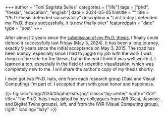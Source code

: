 +++
author = "Toni Sagrista Selles"
categories = ["life"]
tags = ["phd", "thesis", "education", "english"]
date = 2024-05-05
linktitle = ""
title = "Ph.D. thesis defended successfully"
description = "Last friday I defended my Ph.D. thesis successfully, it is now finally over"
featuredpath = "date"
type = "post"
+++

After almost 2 years since the [submission of my Ph.D. thesis](/blog/2022/thesis-submitted), I finally could defend it successfully last Friday (May 3, 2024). It has been a long journey, exactly 9 years since the initial acceptance on May 3, 2015. The road has been bumpy, especially since I had to juggle my job with the work I was doing on the side for the thesis, but in the end I think it was well worth it. I learned a ton, especially in the field of scientific visualization, which was completely new to me. I will share the author's copy of my thesis shortly.

I even got two Ph.D. hats, one from each research group (Gaia and Visual Computing) I'm part of. I accepted them with great honor and happiness.


{{< fig src="/img/2024/05/phd-hats.jpg" class="fig-center" width="75%" title="The Ph.D. hats I was gifted by my colleagues from ARI (Gaia, Jasmine and Digital Twins groups), left, and from the IWR (Visual Computing group), right." loading="lazy" >}}

